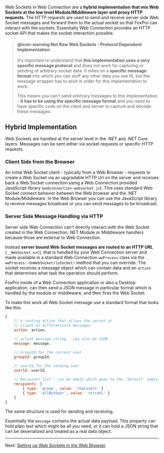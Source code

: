 ﻿Web Sockets in Web Connection are a **hybrid implementation that mix Web Sockets at the low level Module/Middleware layer and proxy HTTP requests**. The HTTP requests are used to send and receive server side Web Socket messages and forward them to the actual socket so that FoxPro can interact with the sockets. Essentially Web Connection provides an HTTP socket API that makes the socket interaction possible.

> #### @icon-warning Not Raw Web Sockets - Protocol Dependent Implementation
> It's important to understand that **this implementation uses a very specific message protocol** and does not work for capturing or sending of arbitrary socket data. It relies on a **specific message format** into which you can stuff any other data you see fit, but the message wrapper has to exist in order for this implementation to work.
>
> This means you can't send arbitrary messages to this implementation - **it has to be using the specific message format** and you need to have specific code on the client and server to capture and decode these messages.

## Hybrid Implementation
Web Sockets are handled at the server level in the .NET and .NET Core layers. Messages can be sent either via socket requests or specific HTTP requests.

### Client Side from the Browser
An initial Web Socket client - typically from a Web Browser - requests to create a Web Socket via an upgradable HTTP Url on the server and receives back a Web Socket connection using a Web Connection provided JavaScript library (`webconnection-websocket.js`). This uses standard Web Socket connect behavior between the Web browser and the .NET Module/Middleware. In the Web Browser you can use the JavaScript library to receive messages broadcast or you can send messages to be broadcast. 

### Server Side Message Handling via HTTP
Server side Web Connection can't directly interact with the Web Socket created in the Web Connection .NET Module or Middleware handlers because those are external to Web Connection. 

Instead **server bound Web Socket messages are routed to an HTTP URL** (`__WebSocket.ext`), that is handled by your Web Connection server and made available in a standard Web Connection `wwProcess` class via the `wwProcess::OnWebSocket(loSocket)` method that you can override. The socket receives a message object which can contain data and an `action` that determines what task the operation should perform.

FoxPro inside of a Web Connection application or also a Desktop application, can then send a JSON message in  particular format which is handled by the module or middleware, and then fires the Web Socket.

To make this work all Web Socket message use a standard format that looks like this:

```js
{
    // a routing action that allows the server or 
    // client to differentiate messages
    action: action,

    // actual message string - can also be JSON
    message: message,

    // GroupId for the current user
    groupId: groupId,
    
    // userId for the sending user
    userId: userId,

    // Recipient list - can be empty which goes to the 'default' empty group
    recipients: [
        { type: 'group', value: 'chatusers' }
        { type: 'allButUser', value: 'rstrahl' }
    ]
}            
```

The same structure is used for sending and receiving.

Essentially the `message` contains the actual data payload. This property can hold plain text which might be all you need, or it can hold a JSON string that can be deserialized and treated as a real data object.

--- 

Next: [Setting up Web Sockets in the Web Browser](VFPS://Topic/_60013JCSM)